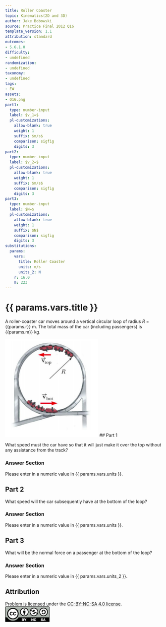 ```yaml
---
title: Roller Coaster
topic: Kinematics(2D and 3D)
author: Jake Bobowski
source: Practice Final 2012 Q16
template_version: 1.1
attribution: standard
outcomes:
- 5.6.1.0
difficulty:
- undefined
randomization:
- undefined
taxonomy:
- undefined
tags:
- EW
assets:
- Q16.png
part1:
  type: number-input
  label: $v_1=$
  pl-customizations:
    allow-blank: true
    weight: 1
    suffix: $m/s$
    comparison: sigfig
    digits: 3
part2:
  type: number-input
  label: $v_2=$
  pl-customizations:
    allow-blank: true
    weight: 1
    suffix: $m/s$
    comparison: sigfig
    digits: 3
part3:
  type: number-input
  label: $N=$
  pl-customizations:
    allow-blank: true
    weight: 1
    suffix: $N$
    comparison: sigfig
    digits: 3
substitutions:
  params:
    vars:
      title: Roller Coaster
      units: m/s
      units_2: N
    r: 16.0
    m: 223
---
```

# {{ params.vars.title }}
A roller-coaster car moves around a vertical circular loop of radius $R$ = {{params.r}} m.
The total mass of the car (including passengers) is {{params.m}} kg.

<img src="Q16.png" width=300>
## Part 1

What speed must the car have so that it will just make it over the top without any assistance from the track?

### Answer Section

Please enter in a numeric value in {{ params.vars.units }}.
## Part 2

What speed will the car subsequently have at the bottom of the loop?

### Answer Section

Please enter in a numeric value in {{ params.vars.units }}.
## Part 3

What will be the normal force on a passenger at the bottom of the loop?

### Answer Section

Please enter in a numeric value in {{ params.vars.units_2 }}.

## Attribution

Problem is licensed under the [CC-BY-NC-SA 4.0 license](https://creativecommons.org/licenses/by-nc-sa/4.0/).<br> ![The Creative Commons 4.0 license requiring attribution-BY, non-commercial-NC, and share-alike-SA license.](https://raw.githubusercontent.com/firasm/bits/master/by-nc-sa.png)